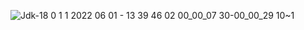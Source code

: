 ![Jdk-18 0 1 1 2022 06 01 - 13 39 46 02 00_00_07 30-00_00_29 10~1](https://user-images.githubusercontent.com/77570660/171387297-7cbc0b21-48d7-42fb-bb25-cba9ef01bf27.gif)
